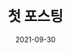 ---
title: "첫 포스팅"
excerpt: "마크다운에 익숙해지고 포스팅을 해봅시다."

categories:
  - algorithm
tags:
  - [algo]

toc: true
toc_sticky: true

date: 2021-09-30

---